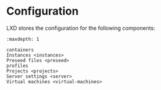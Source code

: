 # Configuration

LXD stores the configuration for the following components:

```{toctree}
:maxdepth: 1

containers
Instances <instances>
Preseed files <preseed>
profiles
Projects <projects>
Server settings <server>
Virtual machines <virtual-machines>
```
